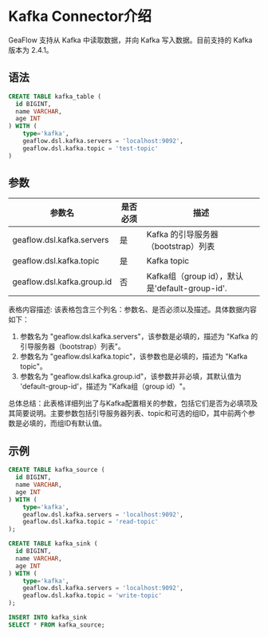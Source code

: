 # Kafka Connector介绍
GeaFlow 支持从 Kafka 中读取数据，并向 Kafka 写入数据。目前支持的 Kafka 版本为 2.4.1。
## 语法

```sql
CREATE TABLE kafka_table (
  id BIGINT,
  name VARCHAR,
  age INT
) WITH (
	type='kafka',
    geaflow.dsl.kafka.servers = 'localhost:9092',
	geaflow.dsl.kafka.topic = 'test-topic'
)
```
## 参数

| 参数名 | 是否必须 | 描述 |
| -------- | -------- | -------- |
| geaflow.dsl.kafka.servers     | 是     | Kafka 的引导服务器（bootstrap）列表     |
| geaflow.dsl.kafka.topic     | 是     | Kafka topic|
| geaflow.dsl.kafka.group.id     | 否     | Kafka组（group id），默认是'default-group-id'.|
表格内容描述: 该表格包含三个列名：参数名、是否必须以及描述。具体数据内容如下：

1. 参数名为 "geaflow.dsl.kafka.servers"，该参数是必填的，描述为 "Kafka 的引导服务器（bootstrap）列表"。
2. 参数名为 "geaflow.dsl.kafka.topic"，该参数也是必填的，描述为 "Kafka topic"。
3. 参数名为 "geaflow.dsl.kafka.group.id"，该参数并非必填，其默认值为 'default-group-id'，描述为 "Kafka组（group id）"。

总体总结：此表格详细列出了与Kafka配置相关的参数，包括它们是否为必填项及其简要说明。主要参数包括引导服务器列表、topic和可选的组ID，其中前两个参数是必填的，而组ID有默认值。


## 示例

```sql
CREATE TABLE kafka_source (
  id BIGINT,
  name VARCHAR,
  age INT
) WITH (
	type='kafka',
    geaflow.dsl.kafka.servers = 'localhost:9092',
	geaflow.dsl.kafka.topic = 'read-topic'
);

CREATE TABLE kafka_sink (
  id BIGINT,
  name VARCHAR,
  age INT
) WITH (
	type='kafka',
    geaflow.dsl.kafka.servers = 'localhost:9092',
	geaflow.dsl.kafka.topic = 'write-topic'
);

INSERT INTO kafka_sink
SELECT * FROM kafka_source;
```